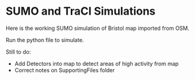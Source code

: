 # SUMO and TraCI Simulations
Here is the working SUMO simulation of Bristol map imported from OSM. 

Run the python file to simulate.

Still to do: 
- Add Detectors into map to detect areas of high activity from map
- Correct notes on SupportingFiles folder

